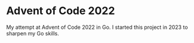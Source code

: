 # Advent of Code 2022

My attempt at Advent of Code 2022 in Go.  I started this project in 2023 to sharpen my Go skills.